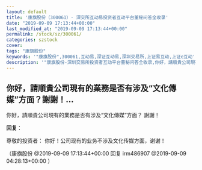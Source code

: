 ```yaml
---
layout: default
title: '康旗股份（300061）- 深交所互动易投资者互动平台董秘问答全收录'
date: "2019-09-09 17:13:44+00:00"
last_modified_at: "2019-09-09 17:13:44+00:00"
permalink: /stock/sz/300061/
categories: szstock
cover: 
tags: "康旗股份"
keywords: '"康旗股份",300061,互动易,深证互动易,深圳交易所,上证易互动,上证e互动'
description: '"康旗股份-深圳交易所投资者互动平台董秘问答全收录,你好，請順貴公司現有的業務是否有涉及“文化傳媒”方面？ 謝謝！"'
---
```


## 你好，請順貴公司現有的業務是否有涉及“文化傳媒”方面？謝謝！...

你好，請順貴公司現有的業務是否有涉及“文化傳媒”方面？ 謝謝！

**回复**：

尊敬的投资者：
    你好！公司现有的业务不涉及文化传媒方面，谢谢！ 

（康旗股份  @2019-09-09 17:13:44+00:00 回复 irm486907  @2019-09-09 04:28:13+00:00 ）

